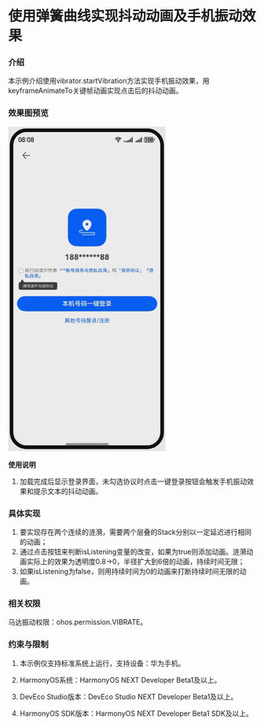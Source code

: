# 使用弹簧曲线实现抖动动画及手机振动效果

### 介绍

本示例介绍使用vibrator.startVibration方法实现手机振动效果，用keyframeAnimateTo关键帧动画实现点击后的抖动动画。

### 效果图预览

![](../../../../../../screenshots/device/VibrateEffect.gif)

**使用说明**

1. 加载完成后显示登录界面，未勾选协议时点击一键登录按钮会触发手机振动效果和提示文本的抖动动画。

### 具体实现

1. 要实现存在两个连续的涟漪，需要两个层叠的Stack分别以一定延迟进行相同的动画；
2. 通过点击按钮来判断isListening变量的改变，如果为true则添加动画。涟漪动画实际上的效果为透明度0.8->0，半径扩大到6倍的动画，持续时间无限；
3. 如果isListening为false，则用持续时间为0的动画来打断持续时间无限的动画。

### 相关权限

马达振动权限：ohos.permission.VIBRATE。

### 约束与限制

1. 本示例仅支持标准系统上运行，支持设备：华为手机。

2. HarmonyOS系统：HarmonyOS NEXT Developer Beta1及以上。

3. DevEco Studio版本：DevEco Studio NEXT Developer Beta1及以上。

4. HarmonyOS SDK版本：HarmonyOS NEXT Developer Beta1 SDK及以上。